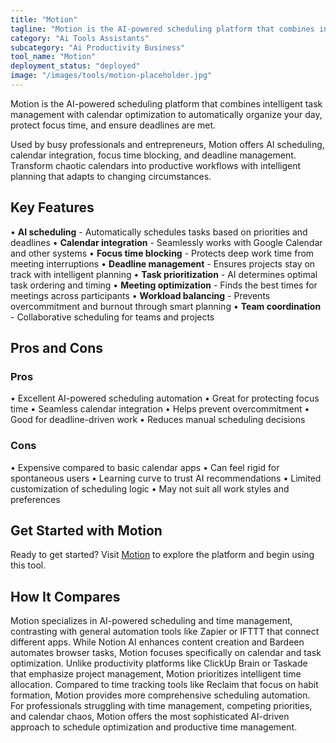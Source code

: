 ```yaml
---
title: "Motion"
tagline: "Motion is the AI-powered scheduling platform that combines intelligent task management with calendar optimization to automatically organize your day, ..."
category: "Ai Tools Assistants"
subcategory: "Ai Productivity Business"
tool_name: "Motion"
deployment_status: "deployed"
image: "/images/tools/motion-placeholder.jpg"
---
```

Motion is the AI-powered scheduling platform that combines intelligent task management with calendar optimization to automatically organize your day, protect focus time, and ensure deadlines are met.

Used by busy professionals and entrepreneurs, Motion offers AI scheduling, calendar integration, focus time blocking, and deadline management. Transform chaotic calendars into productive workflows with intelligent planning that adapts to changing circumstances.

## Key Features

• **AI scheduling** - Automatically schedules tasks based on priorities and deadlines
• **Calendar integration** - Seamlessly works with Google Calendar and other systems
• **Focus time blocking** - Protects deep work time from meeting interruptions
• **Deadline management** - Ensures projects stay on track with intelligent planning
• **Task prioritization** - AI determines optimal task ordering and timing
• **Meeting optimization** - Finds the best times for meetings across participants
• **Workload balancing** - Prevents overcommitment and burnout through smart planning
• **Team coordination** - Collaborative scheduling for teams and projects

## Pros and Cons

### Pros
• Excellent AI-powered scheduling automation
• Great for protecting focus time
• Seamless calendar integration
• Helps prevent overcommitment
• Good for deadline-driven work
• Reduces manual scheduling decisions

### Cons
• Expensive compared to basic calendar apps
• Can feel rigid for spontaneous users
• Learning curve to trust AI recommendations
• Limited customization of scheduling logic
• May not suit all work styles and preferences

## Get Started with Motion

Ready to get started? Visit [Motion](https://usemotion.com) to explore the platform and begin using this tool.

## How It Compares

Motion specializes in AI-powered scheduling and time management, contrasting with general automation tools like Zapier or IFTTT that connect different apps. While Notion AI enhances content creation and Bardeen automates browser tasks, Motion focuses specifically on calendar and task optimization. Unlike productivity platforms like ClickUp Brain or Taskade that emphasize project management, Motion prioritizes intelligent time allocation. Compared to time tracking tools like Reclaim that focus on habit formation, Motion provides more comprehensive scheduling automation. For professionals struggling with time management, competing priorities, and calendar chaos, Motion offers the most sophisticated AI-driven approach to schedule optimization and productive time management.